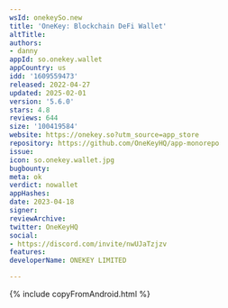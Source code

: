 ```yaml
---
wsId: onekeySo.new
title: 'OneKey: Blockchain DeFi Wallet'
altTitle: 
authors:
- danny
appId: so.onekey.wallet
appCountry: us
idd: '1609559473'
released: 2022-04-27
updated: 2025-02-01
version: '5.6.0'
stars: 4.8
reviews: 644
size: '100419584'
website: https://onekey.so?utm_source=app_store
repository: https://github.com/OneKeyHQ/app-monorepo
issue: 
icon: so.onekey.wallet.jpg
bugbounty: 
meta: ok
verdict: nowallet
appHashes: 
date: 2023-04-18
signer: 
reviewArchive: 
twitter: OneKeyHQ
social:
- https://discord.com/invite/nwUJaTzjzv
features: 
developerName: ONEKEY LIMITED

---
```


{% include copyFromAndroid.html %}